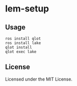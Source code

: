 # lem-setup

## Usage

```
ros install qlot
ros install lake
qlot install
qlot exec lake
```

## License
Licensed under the MIT License.
